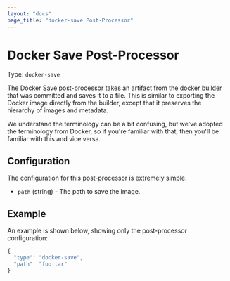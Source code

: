 ```yaml
---
layout: "docs"
page_title: "docker-save Post-Processor"
---
```


# Docker Save Post-Processor

Type: `docker-save`

The Docker Save post-processor takes an artifact from the
[docker builder](/docs/builders/docker.html) that was committed
and saves it to a file. This is similar to exporting the Docker image
directly from the builder, except that it preserves the hierarchy of
images and metadata.

We understand the terminology can be a bit confusing, but we've
adopted the terminology from Docker, so if you're familiar with that, then
you'll be familiar with this and vice versa.

## Configuration

The configuration for this post-processor is extremely simple.

* `path` (string) - The path to save the image.

## Example

An example is shown below, showing only the post-processor configuration:

```javascript
{
  "type": "docker-save",
  "path": "foo.tar"
}
```
